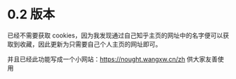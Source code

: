 # 0.2 版本

已经不需要获取 cookies，因为我发现通过自己知乎主页的网址中的名字便可以获取到收藏，因此更新为只需要自己个人主页的网址即可。

并且已经此功能写成一个小网站：https://nought.wangxw.cn/zh 供大家友善使用
